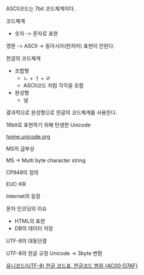 
ASCII코드는 7bit 코드체계이다.

코드쳬계
- 숫자 -> 문자로 표현

영문 -> ASCII -> 동아시아(한자어) 표현이 안된다.

한글의 코드쳬계
- 조합형
	- ㄴ + ㅓ + ㄹ
	- ASCII코드 처럼 각각을 조합
- 완성형
	- 널

결과적으로 완성형으로 한글의 코드쳬계를 사용한다.

16bit로 표현하기 위해 탄생한 Unicode

[home.unicode.org](https://home.unicode.org)

MS의 급부상

MS -> Multi byte character string

CP949의 정의

EUC-KR

Internet의 등장

문자 인코딩의 이슈
- HTML의 표현
- DB의 데이터 저장

UTF-8의 대동단결

UTF-8의 한글 규정
Unicode -> 3byte 변환

[유니코드(UTF-8) 한글 코드표, 한글코드 범위 {AC00-D7AF}](https://jjeong.tistory.com/696)
